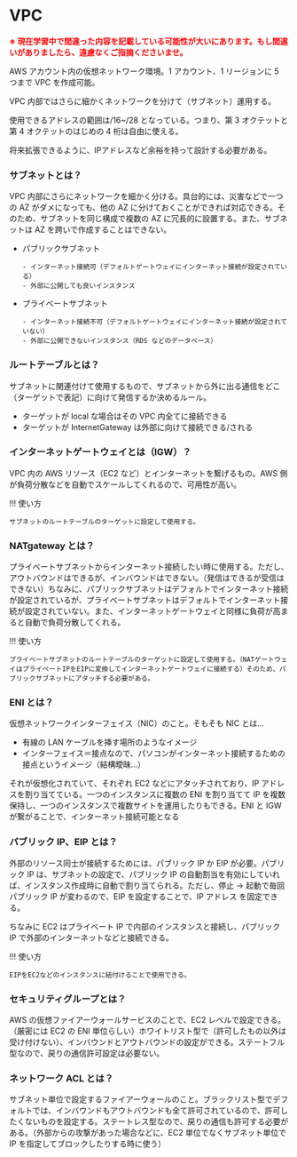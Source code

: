 # VPC

<strong style="color: red; ">
※ 現在学習中で間違った内容を記載している可能性が大いにあります。もし間違いがありましたら、遠慮なくご指摘くださいませ。
</strong>

AWS アカウント内の仮想ネットワーク環境。1 アカウント、1 リージョンに 5 つまで VPC を作成可能。  

VPC 内部ではさらに細かくネットワークを分けて（サブネット）運用する。

使用できるアドレスの範囲は/16~/28 となっている。つまり、第 3 オクテットと第 4 オクテットのはじめの 4 桁は自由に使える。

将来拡張できるように、IPアドレスなど余裕を持って設計する必要がある。

### サブネットとは？

VPC 内部にさらにネットワークを細かく分ける。具台的には、災害などで一つの AZ がダメになっても、他の AZ に分けておくことができれば対応できる。そのため、サブネットを同じ構成で複数の AZ に冗長的に設置する。また、サブネットは AZ を跨いで作成することはできない。

- パブリックサブネット

      - インターネット接続可（デフォルトゲートウェイにインターネット接続が設定されている）
      - 外部に公開しても良いインスタンス

- プライベートサブネット

      - インターネット接続不可（デフォルトゲートウェイにインターネット接続が設定されていない）
      - 外部に公開できないインスタンス（RDS などのデータベース）

### ルートテーブルとは？

サブネットに関連付けて使用するもので、サブネットから外に出る通信をどこ（ターゲットで表記）に向けて発信するか決めるルール。

- ターゲットが local な場合はその VPC 内全てに接続できる
- ターゲットが InternetGateway は外部に向けて接続できる/される

### インターネットゲートウェイとは（IGW）？

VPC 内の AWS リソース（EC2 など）とインターネットを繋げるもの。AWS 側が負荷分散などを自動でスケールしてくれるので、可用性が高い。

!!! 使い方

    サブネットのルートテーブルのターゲットに設定して使用する。

### NATgateway とは？

プライベートサブネットからインターネット接続したい時に使用する。ただし、アウトバウンドはできるが、インバウンドはできない。（発信はできるが受信はできない）ちなみに、パブリックサブネットはデフォルトでインターネット接続が設定されているが、プライベートサブネットはデフォルトでインターネット接続が設定されていない。また、インターネットゲートウェイと同様に負荷が高まると自動で負荷分散してくれる。

!!! 使い方

    プライベートサブネットのルートテーブルのターゲットに設定して使用する。（NATゲートウェイはプライベートIPをEIPに変換してインターネットゲートウェイに接続する）そのため、パブリックサブネットにアタッチする必要がある。

### ENI とは？

仮想ネットワークインターフェイス（NIC）のこと。そもそも NIC とは...

- 有線の LAN ケーブルを挿す場所のようなイメージ
- インターフェイス＝接点なので、パソコンがインターネット接続するための接点というイメージ（結構曖昧...）

それが仮想化されていて、それぞれ EC2 などにアタッチされており、IP アドレスを割り当てている。一つのインスタンスに複数の ENI を割り当てて IP を複数保持し、一つのインスタンスで複数サイトを運用したりもできる。ENI と IGW が繋がることで、インターネット接続可能となる

### パブリック IP、EIP とは？

外部のリソース同士が接続するためには、パブリック IP か EIP が必要。パブリック IP は、サブネットの設定で、パブリック IP の自動割当を有効にしていれば、インスタンス作成時に自動で割り当てられる。ただし、停止 → 起動で毎回パブリック IP が変わるので、EIP を設定することで、IP アドレス を固定できる。

ちなみに EC2 はプライベート IP で内部のインスタンスと接続し、パブリック IP で外部のインターネットなどと接続できる。

!!! 使い方

    EIPをEC2などのインスタンスに紐付けることで使用できる。

### セキュリティグループとは？

AWS の仮想ファイアーウォールサービスのことで、EC2 レベルで設定できる。（厳密には EC2 の ENI 単位らしい）ホワイトリスト型で（許可したもの以外は受け付けない）、インバウンドとアウトバウンドの設定ができる。ステートフル型なので、戻りの通信許可設定は必要ない。

### ネットワーク ACL とは？

サブネット単位で設定するファイアーウォールのこと。ブラックリスト型でデフォルトでは、インバウンドもアウトバウンドも全て許可されているので、許可したくないものを設定する。ステートレス型なので、戻りの通信も許可する必要がある。（外部からの攻撃があった場合などに、EC2 単位でなくサブネット単位で IP を指定してブロックしたりする時に使う）

<!-- ## 実際に作成する

上記の知識の定着のため、実際に作成してみます。東京リージョンで作成します。変更箇所のみ記載しています。

#### VPC の作成

まずは VPC を作成します。

|          |             |                                              |
| :------: | :---------: | :------------------------------------------: |
| 名前タグ |  test-vpc   |                  何でも OK                   |
| IPV4CiDR | 10.0.0.0/21 | 10.0.0.0~255 ... 10.0.7.0~255 まで使用できる |

#### サブネットを作成

上記で作成した VPC にサブネットを作成します。

|                        |                 |                         |
| :--------------------: | :-------------: | :---------------------: |
|        名前タグ        |  test-subnet-0  | 0 は第 3 オクテットの数 |
|          VPC           |      上記       |                         |
| アベイラビリティゾーン | ap-northeast-1a |                         |
|        IPV4CiDR        |   10.0.0.0/24   | 10.0.0.0~255 が使用可能 |

|                        |                 |                         |
| :--------------------: | :-------------: | :---------------------: |
|        名前タグ        |  test-subnet-2  | 2 は第 3 オクテットの数 |
|          VPC           |      上記       |                         |
| アベイラビリティゾーン | ap-northeast-1a |                         |
|        IPV4CiDR        |   10.0.2.0/24   | 10.0.2.0~255 が使用可能 |

#### インターネットゲートウェイ（IGW）の作成

IGW 作成して、上記で作成しサブネットにアタッチする。

|          |          |     |
| :------: | :------: | :-: |
| 名前タグ | test-igw |     |

作成しただけだと、IGW の状態がデタッチドになっているので選択して、アクション →VPC にアタッチを押して、上記の VPC にアタッチする。

#### ルートテーブルの設定

サブネットのルートテーブルの設定を変更します。

- test-subnet-0
  - 0.0.0.0/0
  - test-igw のアタッチ
- EC2 インスタンスの起動（作成）
  - AmzonLinux の t2.micro
  - test-vpc
  - test-subnet-0
  - 自動割当パブリック有効化
  - 作成時にキーペアをダウンロードしておく
- セキュリティグループの作成
  - test-sg-1
  - test-vpc を選択
  - インバウンドルール
    - SSH 接続するなら、SSH を有効にする（ソースはすべてか、myip でも OK）
  - test-sg-1 を ec2 のセキュリティグループに設定
    - このとき、初期に作成されたセキュリティグループは削除しておく
- ネットワーク ACL の確認
  - 念の為 EC2 が配置されているサブネットのネットワーク ACL にインバウンド/アウトバウンドが許可されているか確認する
- ssh 接続する
  - ~/.ssh/以下にダウンロードしたキーペアを移動
  - chmod 400 ~/.ssh/キーペア名で権限の変更
  - ssh -i ~/.ssh/キーペア名 ec2-user@EC2 のパブリック ip で ssh 接続
- EIP を割り当てる
  - パブリック IP が変わらないように test-ec2 に割り当てておく
- プライベートサブネットにも EC2 を起動する
  - NAT ゲートウェイを経由してインターネットと接続
  - AmazonLinux の t2.micro
  - test-vpc
  - test-subnet-2
  - 自動割当パブリック有効化
  - セキュリティグループはデフォルトで OK
  - キーペアは test-subnet-0 のキーペアと同じものを選択
  - ssh 接続は、test-subnet-0 の ec2 に一旦接続して、そこから接続する
    - scp コマンドで、キーペアを test-subnet-0 の ec2 にコピーする
    - scp -i ~/.ssh/キーペア名 ~/.ssh/キーペア名（コピーしたいキーペアの場所） ec2-user@test-subnet-0 のパブリック ip:配置したい場所（/tmp/など）
    - test-subnet-0 の ec2 に ssh 接続してファイルが存在するか確認
  - 準備ができたら接続する
    - test-subnet-0 の ec2 内から、test-subnet-2 の ec2 に ssh
    - ssh -i /tmp/test-keypair.pem ec2-user@test-subnet-2 の ec2 の**プライベート**ip
  - NATgateway の設定
    - test-natgw
    - test-subnet-0 に配置
    - 新しい EIP を割り当てる
  - test-subnet-2 の方には NATgw のルートテーブルを割り当てる
    - ルートテーブルの作成
      - routetable-private
      - test-vpc
    - ルートの編集
      - 送信先 0.0.0.0/0
      - ターゲット test-ngw -->
